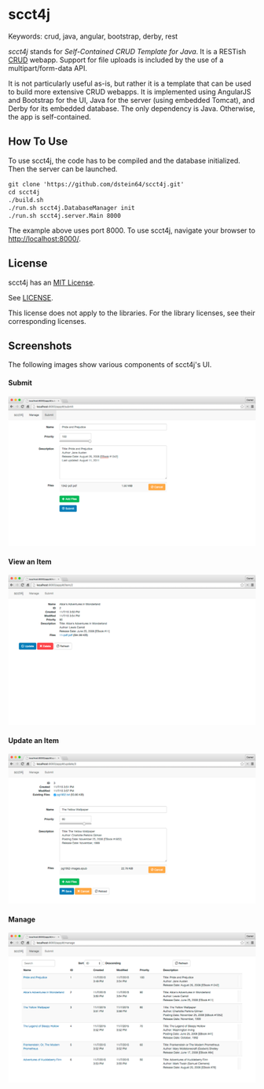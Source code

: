 scct4j
======

Keywords: crud, java, angular, bootstrap, derby, rest

*scct4j* stands for *Self-Contained CRUD Template for Java*. It is a RESTish
[CRUD](https://en.wikipedia.org/wiki/Create,_read,_update_and_delete) webapp.
Support for file uploads is included by the use of a multipart/form-data API.

It is not particularly useful as-is, but rather it is a template that can be
used to build more extensive CRUD webapps. It is implemented using AngularJS and
Bootstrap for the UI, Java for the server (using embedded Tomcat), and Derby for
its embedded database. The only dependency is Java. Otherwise, the app is self-contained.

How To Use
----------

To use scct4j, the code has to be compiled and the database initialized.
Then the server can be launched.

```
git clone 'https://github.com/dstein64/scct4j.git'
cd scct4j
./build.sh
./run.sh scct4j.DatabaseManager init
./run.sh scct4j.server.Main 8000
```

The example above uses port 8000. To use scct4j, navigate your browser
to [http://localhost:8000/](http://localhost:8000/).

License
-------

scct4j has an [MIT License](https://en.wikipedia.org/wiki/MIT_License).

See [LICENSE](LICENSE).

This license does not apply to the libraries. For the library licenses, see their corresponding licenses.

Screenshots
-----------

The following images show various components of scct4j's UI.

#### Submit

![Submit](screenshots/submit.png)

#### View an Item

![View an Item](screenshots/item.png)

#### Update an Item

![Update an Item](screenshots/update.png)

#### Manage

![Manage](screenshots/manage.png)


